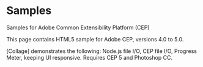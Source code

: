 Samples
=======

Samples for Adobe Common Extensibility Platform (CEP)

This page contains HTML5 sample for Adobe CEP, versions 4.0 to 5.0. 

[Collage] demonstrates the following: Node.js file I/O, CEP file I/O, Progress Meter, keeping UI responsive. Requires CEP 5 and Photoshop CC.

